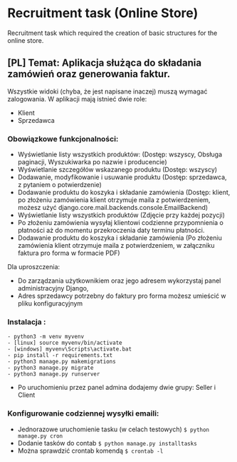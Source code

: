 # Recruitment task (Online Store) 
Recruitment task which required the creation of basic structures for the online store.

## [PL] Temat: Aplikacja służąca do składania zamówień oraz generowania faktur. 
Wszystkie widoki (chyba, że jest napisane inaczej) muszą wymagać zalogowania. W aplikacji mają istnieć dwie role:
- Klient
- Sprzedawca

### Obowiązkowe funkcjonalności:
- Wyświetlanie listy wszystkich produktów: (Dostęp: wszyscy, Obsługa paginacji, Wyszukiwarka po nazwie i producencie)
- Wyświetlanie szczegółów wskazanego produktu (Dostęp: wszyscy)
- Dodawanie, modyfikowanie i usuwanie  produktu (Dostęp: sprzedawca, z pytaniem o potwierdzenie)
- Dodawanie produktu do koszyka i składanie zamówienia (Dostęp: klient, po złożeniu zamówienia klient otrzymuje maila z potwierdzeniem, możesz użyć django.core.mail.backends.console.EmailBackend)
- Wyświetlanie listy wszystkich produktów (Zdjęcie przy każdej pozycji)
- Po złożeniu zamówienia wysyłaj klientowi codzienne przypomnienia o płatności aż do momentu przekroczenia daty terminu płatności.
- Dodawanie produktu do koszyka i składanie zamówienia (Po złożeniu zamówienia klient otrzymuje maila z potwierdzeniem, w załączniku
faktura pro forma w formacie PDF)

Dla uproszczenia:
- Do zarządzania użytkownikiem oraz jego adresem wykorzystaj panel administracyjny Django,
- Adres sprzedawcy potrzebny do faktury pro forma możesz umieścić w pliku konfiguracyjnym

### Instalacja :
```
- python3 -m venv myvenv
- [linux] source myvenv/bin/activate 
- [windows] myvenv\Scripts\activate.bat
- pip install -r requirements.txt
- python3 manage.py makemigrations
- python3 manage.py migrate
- python3 manage.py runserver
```
- Po uruchomieniu przez panel admina dodajemy dwie grupy: Seller i Client

### Konfigurowanie codziennej wysyłki emaili:
- Jednorazowe uruchomienie tasku (w celach testowych)
```$ python manage.py cron```
- Dodanie tasków do contab 
```$ python manage.py installtasks```
- Można sprawdzić crontab komendą 
```$ crontab -l```

